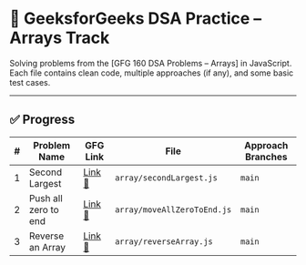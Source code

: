 # 📘 GeeksforGeeks DSA Practice – Arrays Track

Solving problems from the [GFG 160 DSA Problems – Arrays] in JavaScript.  
Each file contains clean code, multiple approaches (if any), and some basic test cases.

---

## ✅ Progress

| #  | Problem Name           | GFG Link                                                                                                                       | File                        | Approach Branches |
|----|------------------------|--------------------------------------------------------------------------------------------------------------------------------|-----------------------------|-------------------|
| 1  | Second Largest         | [Link 🔗](https://www.geeksforgeeks.org/problems/second-largest3735/1)                                                        | `array/secondLargest.js`    | `main`            |
| 2  | Push all zero to end   | [Link 🔗](https://www.geeksforgeeks.org/batch/gfg-160-problems/track/arrays-gfg-160/problem/move-all-zeroes-to-end-of-array0751) | `array/moveAllZeroToEnd.js` | `main`            |
| 3  | Reverse an Array       | [Link 🔗](https://www.geeksforgeeks.org/batch/gfg-160-problems/track/arrays-gfg-160/problem/reverse-an-array)                  | `array/reverseArray.js`     | `main`            |

